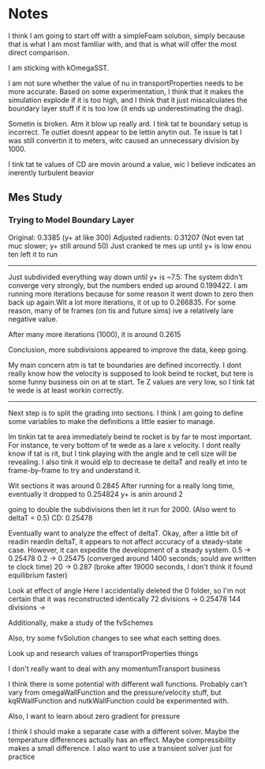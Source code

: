 # Notes


I think I am going to start off with a simpleFoam solution, simply because that is what I am most familiar with, and that is what will offer the most direct comparison.

I am sticking with kOmegaSST.

I am not sure whether the value of nu in transportProperties needs to be more accurate. Based on some experimentation, I think that it makes the simulation explode if it is too high, and I think that it just miscalculates the boundary layer stuff if it is too low (it ends up underestimating the drag).

Sometin is broken. Atm it blow up really ard. I tink tat te boundary setup is incorrect. Te outlet doesnt appear to be lettin anytin out. Te issue is tat I was still convertin it to meters, witc caused an unnecessary division by 1000.

I tink tat te values of CD are movin around a value, wic I believe indicates an inerently turbulent beavior


## Mes Study

### Trying to Model Boundary Layer
Original: 0.3385 (y+ at like 300)
Adjusted radients: 0.31207 (Not even tat muc slower; y+ still around 50)
Just cranked te mes up until y+ is low enou ten left it to run

---

Just subdivided everything way down until y+ is ~7.5: The system didn't converge very strongly, but the numbers ended up around 0.199422. I am running more iterations because for some reason it went down to zero then back up again.Wit a lot more iterations, it ot up to 0.266835. For some reason, many of te frames (on tis and future sims) ive a relatively lare negative value.

After many more iterations (1000), it is around 0.2615

Conclusion, more subdivisions appeared to improve the data, keep going.

My main concern atm is tat te boundaries are defined incorrectly. I dont really know how the velocity is supposed to look beind te rocket, but tere is some funny business oin on at te start. Te Z values are very low, so I tink tat te wede is at least workin correctly.

---

Next step is to split the grading into sections. I think I am going to define some variables to make the definitions a little easier to manage.

Im tinkin tat te area immediately beind te rocket is by far te most important. For instance, te very bottom of te wede as a lare x velocity. I dont really know if tat is rit, but I tink playing with the angle and te cell size will be revealing. I also tink it would elp to decrease te deltaT and really et into te frame-by-frame to try and understand it. 

Wit sections it was around 0.2845
After running for a really long time, eventually it dropped to 0.254824
y+ is anin around 2

going to double the subdivisions then let it run for 2000. (Also went to deltaT = 0.5)
CD: 0.25478

Eventually want to analyze the effect of deltaT. 
Okay, after a little bit of readin reardin deltaT, it appears to not affect accuracy of a steady-state case. However, it can expedite the development of a steady system.
0.5 -> 0.25478
0.2 -> 0.25475 (converged around 1400 seconds; sould ave written te clock time)
20 -> 0.287 (broke after 19000 seconds, I don't think it found equilibrium faster)

Look at effect of angle
Here I accidentally deleted the 0 folder, so I'm not certain that it was reconstructed identically
72 divisions -> 0.25478
144 divisions -> 

Additionally, make a study of the fvSchemes

Also, try some fvSolution changes to see what each setting does.

Look up and research values of transportProperties things

I don't really want to deal with any momentumTransport business

I think there is some potential with different wall functions. Probably can't vary from omegaWallFunction and the pressure/velocity stuff, but kqRWallFunction and nutkWallFunction could be experimented with.

Also, I want to learn about zero gradient for pressure

I think I should make a separate case with a different solver. Maybe the temperature differences actually has an effect. Maybe compressibility makes a small difference. I also want to use a transient solver just for practice



